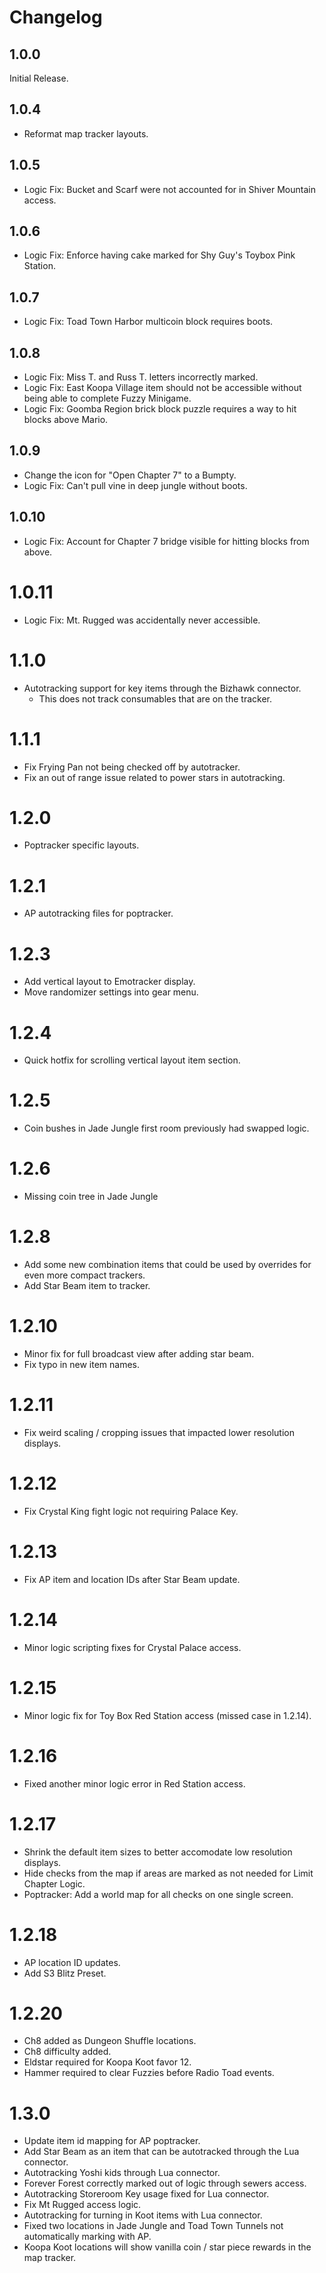 # Changelog

## 1.0.0
Initial Release.

## 1.0.4
* Reformat map tracker layouts.

## 1.0.5
* Logic Fix: Bucket and Scarf were not accounted for in Shiver Mountain access.

## 1.0.6
* Logic Fix: Enforce having cake marked for Shy Guy's Toybox Pink Station.

## 1.0.7
* Logic Fix: Toad Town Harbor multicoin block requires boots.

## 1.0.8
* Logic Fix: Miss T. and Russ T. letters incorrectly marked.
* Logic Fix: East Koopa Village item should not be accessible without being able to complete Fuzzy Minigame.
* Logic Fix: Goomba Region brick block puzzle requires a way to hit blocks above Mario.

## 1.0.9
* Change the icon for "Open Chapter 7" to a Bumpty.
* Logic Fix: Can't pull vine in deep jungle without boots.

## 1.0.10
* Logic Fix: Account for Chapter 7 bridge visible for hitting blocks from above.

# 1.0.11
* Logic Fix: Mt. Rugged was accidentally never accessible.

# 1.1.0
* Autotracking support for key items through the Bizhawk connector.
    * This does not track consumables that are on the tracker.

# 1.1.1
* Fix Frying Pan not being checked off by autotracker.
* Fix an out of range issue related to power stars in autotracking.

# 1.2.0
* Poptracker specific layouts.

# 1.2.1
* AP autotracking files for poptracker.

# 1.2.3
* Add vertical layout to Emotracker display.
* Move randomizer settings into gear menu.

# 1.2.4
* Quick hotfix for scrolling vertical layout item section.

# 1.2.5
* Coin bushes in Jade Jungle first room previously had swapped logic.

# 1.2.6
* Missing coin tree in Jade Jungle

# 1.2.8
* Add some new combination items that could be used by overrides for even more compact trackers.
* Add Star Beam item to tracker.

# 1.2.10
* Minor fix for full broadcast view after adding star beam.
* Fix typo in new item names.

# 1.2.11
* Fix weird scaling / cropping issues that impacted lower resolution displays.

# 1.2.12
* Fix Crystal King fight logic not requiring Palace Key.

# 1.2.13
* Fix AP item and location IDs after Star Beam update.

# 1.2.14
* Minor logic scripting fixes for Crystal Palace access.

# 1.2.15
* Minor logic fix for Toy Box Red Station access (missed case in 1.2.14).

# 1.2.16
* Fixed another minor logic error in Red Station access.

# 1.2.17
* Shrink the default item sizes to better accomodate low resolution displays.
* Hide checks from the map if areas are marked as not needed for Limit Chapter Logic.
* Poptracker: Add a world map for all checks on one single screen.

# 1.2.18
* AP location ID updates.
* Add S3 Blitz Preset.

# 1.2.20
* Ch8 added as Dungeon Shuffle locations.
* Ch8 difficulty added.
* Eldstar required for Koopa Koot favor 12.
* Hammer required to clear Fuzzies before Radio Toad events.

# 1.3.0
* Update item id mapping for AP poptracker.
* Add Star Beam as an item that can be autotracked through the Lua connector.
* Autotracking Yoshi kids through Lua connector.
* Forever Forest correctly marked out of logic through sewers access.
* Autotracking Storeroom Key usage fixed for Lua connector.
* Fix Mt Rugged access logic.
* Autotracking for turning in Koot items with Lua connector.
* Fixed two locations in Jade Jungle and Toad Town Tunnels not automatically marking with AP.
* Koopa Koot locations will show vanilla coin / star piece rewards in the map tracker.
